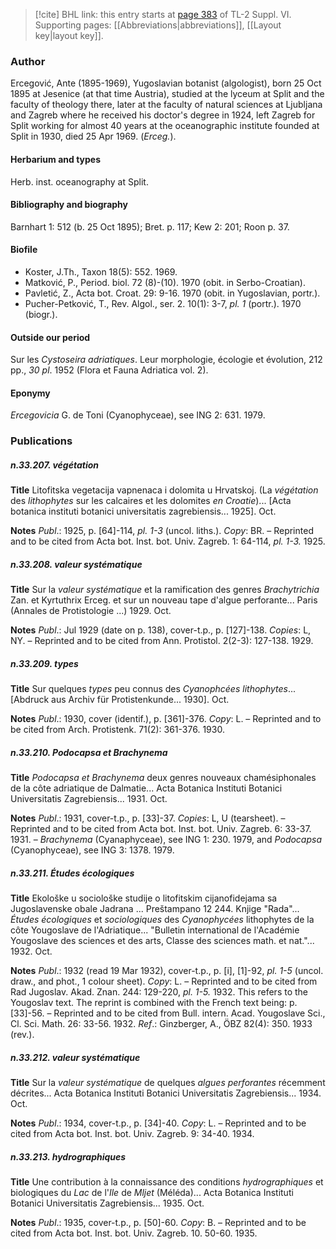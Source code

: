 > [!cite] BHL link: this entry starts at [page 383](https://www.biodiversitylibrary.org/item/103835#page/393/mode/1up) of TL-2 Suppl. VI.
> Supporting pages: [[Abbreviations|abbreviations]], [[Layout key|layout key]].

### Author

Ercegović, Ante (1895-1969), Yugoslavian botanist (algologist), born 25 Oct 1895 at Jesenice (at that time Austria), studied at the lyceum at Split and the faculty of theology there, later at the faculty of natural sciences at Ljubljana and Zagreb where he received his doctor's degree in 1924, left Zagreb for Split working for almost 40 years at the oceanographic institute founded at Split in 1930, died 25 Apr 1969. (*Erceg.*).

#### Herbarium and types

Herb. inst. oceanography at Split.

#### Bibliography and biography

Barnhart 1: 512 (b. 25 Oct 1895); Bret. p. 117; Kew 2: 201; Roon p. 37.

#### Biofile

- Koster, J.Th., Taxon 18(5): 552. 1969.
- Matković, P., Period. biol. 72 (8)-(10). 1970 (obit. in Serbo-Croatian).
- Pavletić, Z., Acta bot. Croat. 29: 9-16. 1970 (obit. in Yugoslavian, portr.).
- Pucher-Petković, T., Rev. Algol., ser. 2. 10(1): 3-7, *pl. 1* (portr.). 1970 (biogr.).

#### Outside our period

Sur les *Cystoseira adriatiques*. Leur morphologie, écologie et évolution, 212 pp., *30 pl*. 1952 (Flora et Fauna Adriatica vol. 2).

#### Eponymy

*Ercegovicia* G. de Toni (Cyanophyceae), see ING 2: 631. 1979.

### Publications

##### n.33.207. végétation

**Title**
Litofitska vegetacija vapnenaca i dolomita u Hrvatskoj. (La *végétation* des *lithophytes* sur les calcaires et les dolomites *en Croatie*)... \[Acta botanica instituti botanici universitatis zagrebiensis... 1925\]. Oct.

**Notes**
*Publ*.: 1925, p. \[64\]-114, *pl. 1-3* (uncol. liths.). *Copy*: BR. – Reprinted and to be cited from Acta bot. Inst. bot. Univ. Zagreb. 1: 64-114, *pl. 1-3.* 1925.

##### n.33.208. valeur systématique

**Title**
Sur la *valeur systématique* et la ramification des genres *Brachytrichia* Zan. et Kyrtuthrix Erceg. et sur un nouveau tape d'algue perforante... Paris (Annales de Protistologie ...) 1929. Oct.

**Notes**
*Publ*.: Jul 1929 (date on p. 138), cover-t.p., p. \[127\]-138. *Copies*: L, NY. – Reprinted and to be cited from Ann. Protistol. 2(2-3): 127-138. 1929.

##### n.33.209. types

**Title**
Sur quelques *types* peu connus des *Cyanophcées lithophytes*... \[Abdruck aus Archiv für Protistenkunde... 1930\]. Oct.

**Notes**
*Publ*.: 1930, cover (identif.), p. \[361\]-376. *Copy*: L. – Reprinted and to be cited from Arch. Protistenk. 71(2): 361-376. 1930.

##### n.33.210. Podocapsa et Brachynema

**Title**
*Podocapsa et Brachynema* deux genres nouveaux chamésiphonales de la côte adriatique de Dalmatie... Acta Botanica Instituti Botanici Universitatis Zagrebiensis... 1931. Oct.

**Notes**
*Publ*.: 1931, cover-t.p., p. \[33\]-37. *Copies*: L, U (tearsheet). – Reprinted and to be cited from Acta bot. Inst. bot. Univ. Zagreb. 6: 33-37. 1931. – *Brachynema* (Cyanaphyceae), see ING 1: 230. 1979, and *Podocapsa* (Cyanophyceae), see ING 3: 1378. 1979.

##### n.33.211. Études écologiques

**Title**
Ekološke u sociološke studije o litofitskim cijanofidejama sa Jugoslavenske obale Jadrana ... Preštampano 12 244. Knjige "Rada"... *Études écologiques* et *sociologiques* des *Cyanophycées* lithophytes de la côte Yougoslave de l'Adriatique... "Bulletin international de l'Académie Yougoslave des sciences et des arts, Classe des sciences math. et nat."... 1932. Oct.

**Notes**
*Publ*.: 1932 (read 19 Mar 1932), cover-t.p., p. \[i\], \[1\]-92, *pl. 1-5* (uncol. draw., and phot., 1 colour sheet). *Copy*: L. – Reprinted and to be cited from Rad Jugoslav. Akad. Znan. 244: 129-220, *pl. 1-5.* 1932. This refers to the Yougoslav text. The reprint is combined with the French text being: p. \[33\]-56. – Reprinted and to be cited from Bull. intern. Acad. Yougoslave Sci., Cl. Sci. Math. 26: 33-56. 1932.
*Ref*.: Ginzberger, A., ÖBZ 82(4): 350. 1933 (rev.).

##### n.33.212. valeur systématique

**Title**
Sur la *valeur systématique* de quelques *algues perforantes* récemment décrites... Acta Botanica Instituti Botanici Universitatis Zagrebiensis... 1934. Oct.

**Notes**
*Publ*.: 1934, cover-t.p., p. \[34\]-40. *Copy*: L. – Reprinted and to be cited from Acta bot. Inst. bot. Univ. Zagreb. 9: 34-40. 1934.

##### n.33.213. hydrographiques

**Title**
Une contribution à la connaissance des conditions *hydrographiques* et biologiques du *Lac* de l'*Ile* de *Mljet* (Méléda)... Acta Botanica Instituti Botanici Universitatis Zagrebiensis... 1935. Oct.

**Notes**
*Publ*.: 1935, cover-t.p., p. \[50\]-60. *Copy*: B. – Reprinted and to be cited from Acta bot. Inst. bot. Univ. Zagreb. 10. 50-60. 1935.

